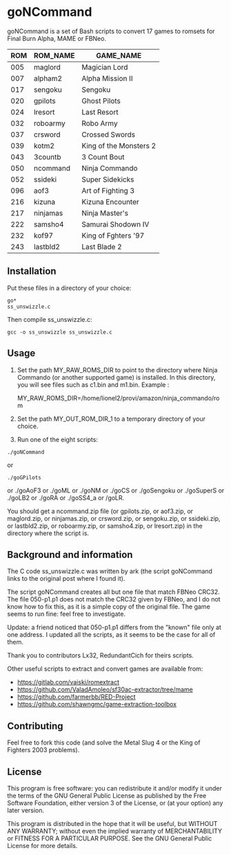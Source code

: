 # goNCommand

goNCommand is a set of Bash scripts to convert 17 games to romsets for Final Burn Alpha, MAME or FBNeo.

| ROM | ROM_NAME | GAME_NAME             |
|-----|----------|-----------------------|
| 005 | maglord  | Magician Lord         |
| 007 | alpham2  | Alpha Mission II      |
| 017 | sengoku  | Sengoku               |
| 020 | gpilots  | Ghost Pilots          |
| 024 | lresort  | Last Resort           |
| 032 | roboarmy | Robo Army             |
| 037 | crsword  | Crossed Swords        |
| 039 | kotm2    | King of the Monsters 2|
| 043 | 3countb  | 3 Count Bout          |
| 050 | ncommand | Ninja Commando        |
| 052 | ssideki  | Super Sidekicks       |
| 096 | aof3     | Art of Fighting 3     |
| 216 | kizuna   | Kizuna Encounter      |
| 217 | ninjamas | Ninja Master's        |
| 222 | samsho4  | Samurai Shodown IV    |
| 232 | kof97    | King of Fghters '97   |
| 243 | lastbld2 | Last Blade 2          |

## Installation

Put these files in a directory of your choice:

    go*
    ss_unswizzle.c

Then compile ss_unswizzle.c:

    gcc -o ss_unswizzle ss_unswizzle.c

## Usage
1. Set the path MY_RAW_ROMS_DIR to point to the directory where Ninja Commando (or another supported game) is installed. In this directory, you will see files such as c1.bin and m1.bin. Example :

    MY_RAW_ROMS_DIR=/home/lionel2/provi/amazon/ninja_commando/rom

2. Set the path MY_OUT_ROM_DIR_1 to a temporary directory of your choice.
3. Run one of the eight scripts: 

```
./goNCommand
```
or
```
./goGPilots
```
or ./goAoF3 or ./goML or ./goNM or ./goCS or ./goSengoku or ./goSuperS or ./goLB2 or ./goRA or ./goSS4_a or /goLR.

You should get a ncommand.zip file (or gpilots.zip, or aof3.zip, or maglord.zip, or ninjamas.zip, or crsword.zip, or sengoku.zip, or ssideki.zip, or  lastbld2.zip, or roboarmy.zip, or samsho4.zip, or lresort.zip) in the directory where the script is.

## Background and information
The C code ss_unswizzle.c was written by ark (the script goNCommand links to the original post where I found it).

The script goNCommand creates all but one file that match FBNeo CRC32. The file 050-p1.p1 does not match the CRC32 given by FBNeo, and I do not know how to fix this, as it is a simple copy of the original file. The game seems to run fine: feel free to investigate.

Update: a friend noticed that 050-p1.p1 differs from the "known" file only at one address. I updated all the scripts, as it seems to be the case for all of them.

Thank you to contributors Lx32, RedundantCich for theirs scripts.

Other useful scripts to extract and convert games are available from:
+ https://gitlab.com/vaiski/romextract
+ https://github.com/ValadAmoleo/sf30ac-extractor/tree/mame
+ https://github.com/farmerbb/RED-Project
+ https://github.com/shawngmc/game-extraction-toolbox


## Contributing

Feel free to fork this code (and solve the Metal Slug 4 or the King of Fighters 2003 problems).

## License

This program is free software: you can redistribute it and/or modify
it under the terms of the GNU General Public License as published by
the Free Software Foundation, either version 3 of the License, or
(at your option) any later version.

This program is distributed in the hope that it will be useful,
but WITHOUT ANY WARRANTY; without even the implied warranty of
MERCHANTABILITY or FITNESS FOR A PARTICULAR PURPOSE. See the
GNU General Public License for more details.




